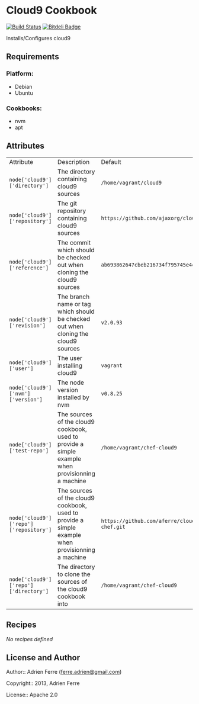 Cloud9 Cookbook
===============

[![Build Status](https://travis-ci.org/aferre/cloud9-chef.png?branch=master)](https://travis-ci.org/aferre/cloud9-chef)
[![Bitdeli Badge](https://d2weczhvl823v0.cloudfront.net/aferre/cloud9-chef/trend.png)](https://bitdeli.com/free "Bitdeli Badge")

Installs/Configures cloud9

Requirements
------------

### Platform:

* Debian
* Ubuntu

### Cookbooks:

* nvm
* apt

Attributes
----------

<table>
  <tr>
    <td>Attribute</td>
    <td>Description</td>
    <td>Default</td>
  </tr>
  <tr>
    <td><code>node['cloud9']['directory']</code></td>
    <td>The directory containing cloud9 sources</td>
    <td><code>/home/vagrant/cloud9</code></td>
  </tr>
  <tr>
    <td><code>node['cloud9']['repository']</code></td>
    <td>The git repository containing cloud9 sources</td>
    <td><code>https://github.com/ajaxorg/cloud9.git</code></td>
  </tr>
  <tr>
    <td><code>node['cloud9']['reference']</code></td>
    <td>The commit which should be checked out when cloning the cloud9 sources</td>
    <td><code>ab693862647cbeb216734f795745e4c564258110</code></td>
  </tr>
  <tr>
    <td><code>node['cloud9']['revision']</code></td>
    <td>The branch name or tag which should be checked out when cloning the cloud9 sources</td>
    <td><code>v2.0.93</code></td>
  </tr>
  <tr>
    <td><code>node['cloud9']['user']</code></td>
    <td>The user installing cloud9</td>
    <td><code>vagrant</code></td>
  </tr>
  <tr>
    <td><code>node['cloud9']['nvm']['version']</code></td>
    <td>The node version installed by nvm</td>
    <td><code>v0.8.25</code></td>
  </tr>
  <tr>
    <td><code>node['cloud9']['test-repo']</code></td>
    <td>The sources of the cloud9 cookbook, used to provide a simple example when provisionning a machine</td>
    <td><code>/home/vagrant/chef-cloud9</code></td>
  </tr>
  <tr>
    <td><code>node['cloud9']['repo']['repository']</code></td>
    <td>The sources of the cloud9 cookbook, used to provide a simple example when provisionning a machine</td>
    <td><code>https://github.com/aferre/cloud9-chef.git</code></td>
  </tr>
  <tr>
    <td><code>node['cloud9']['repo']['directory']</code></td>
    <td>The directory to clone the sources of the cloud9 cookbook into</td>
    <td><code>/home/vagrant/chef-cloud9</code></td>
  </tr>
</table>

Recipes
-------

*No recipes defined*

License and Author
------------------

Author:: Adrien Ferre (<ferre.adrien@gmail.com>)

Copyright:: 2013, Adrien Ferre

License:: Apache 2.0
